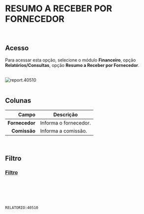 # RESUMO A RECEBER POR FORNECEDOR
<br>

## Acesso
Para acessar esta opção, selecione o módulo **Financeiro**, opção **Relatórios/Consultas**, opção **Resumo a Receber por Fornecedor**.
<br>
<br>

![report.40510](https://raw.githubusercontent.com/netforcews/docs-siscom/master/relatorios/imagens/report.40510.png)
<br>
<br>

## Colunas
Campo | Descrição
--:|---
**Fornecedor** | Informa o fornecedor.
**Comissão** | Informa a comissão.
<br>

## Filtro
### [Filtro](/geral/rep-filtro-fin-receber.md)
<br>
<br>
<br>
<br>

```RELATORIO:40510```

